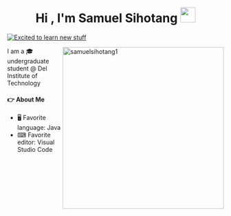 <h1 align="center"><b>Hi , I'm Samuel Sihotang </b><img src="https://media.giphy.com/media/hvRJCLFzcasrR4ia7z/giphy.gif" width="35"></h1>

<a href="#"><img src="https://readme-typing-svg.demolab.com?font=Cairo+Play&color=70A5FD&size=23&pause=500&height=50&lines=Excited+to+learn+new+stuff;Problem+Solver+and+Creative;Proficient in Java and C" alt="Excited to learn new stuff"/></a>

<a href="#"><img src="https://github-readme-stats.vercel.app/api/top-langs?username=samuelsihotang1&theme=tokyonight&layout=compact&hide_border=true" width="375" align=right alt="samuelsihotang1"/></a>

I am a 🎓 undergraduate student @ Del Institute of Technology

#### 👉 About Me

- 🖥 Favorite language: Java
- ⌨ Favorite editor: Visual Studio Code
